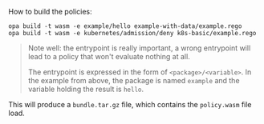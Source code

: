 How to build the policies:

```shell
opa build -t wasm -e example/hello example-with-data/example.rego
opa build -t wasm -e kubernetes/admission/deny k8s-basic/example.rego
```

> Note well: the entrypoint is really important, a wrong entrypoint will lead
> to a policy that won't evaluate nothing at all.
>
> The entrypoint is expressed in the form of `<package>/<variable>`. In the
> example from above, the package is named `example` and the variable holding
> the result is `hello`.


This will produce a `bundle.tar.gz` file, which contains the `policy.wasm` file
load.
